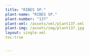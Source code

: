 ```yaml
---
title: "RIBES SP."
plant-name: "RIBES SP."
plant-number: "137"
plant-xml: /assets/xml/plant137.xml
plant-img: /assets/img/plant137.jpg
layout: single-xml
toc:true


---
```

